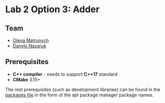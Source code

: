 # Lab 2 Option 3: Adder

## Team

 - [Olena Matrunych](https://github.com/matrunych)
 - [Danylo Nazaruk](https://github.com/h4whing)

## Prerequisites

 - **C++ compiler** - needs to support **C++17** standard
 - **CMake** 3.15+
 
The rest prerequisites (such as development libraries) can be found in the [packages file](./apt_packages.txt) in the form of the apt package manager package names.


